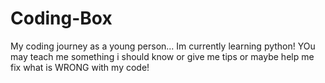 # Coding-Box
My coding journey as a young person...
Im currently learning python!
YOu may teach me something i should know or give me tips or maybe help me fix what is WRONG with my code!